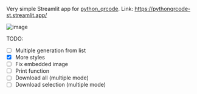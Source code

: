 Very simple Streamlit app for [python_qrcode](https://github.com/lincolnloop/python-qrcode/tree/main). Link: https://pythonqrcode-st.streamlit.app/

![image](https://github.com/user-attachments/assets/7fa8750e-c5d7-4edb-9a23-e5d8cd86a1e9)

TODO:

- [ ] Multiple generation from list
- [x] More styles
- [ ] Fix embedded image
- [ ] Print function
- [ ] Download all (multiple mode)
- [ ] Download selection (multiple mode)
